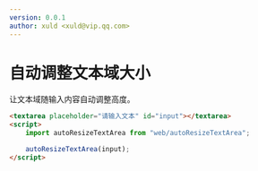 ```yaml
---
version: 0.0.1
author: xuld <xuld@vip.qq.com>
---
```

# 自动调整文本域大小
让文本域随输入内容自动调整高度。

```html demo {5} hide doc
<textarea placeholder="请输入文本" id="input"></textarea>
<script>
    import autoResizeTextArea from "web/autoResizeTextArea";

    autoResizeTextArea(input);
</script>
```